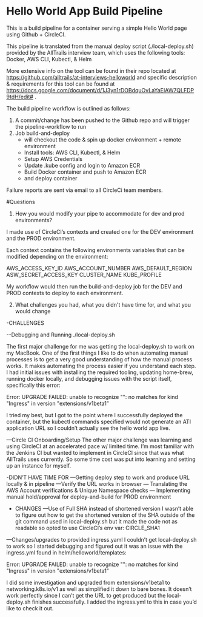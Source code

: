 # Hello World App Build Pipeline

This is a build pipeline for a container serving a simple Hello World page using Github + CircleCI.

This pipeline is translated from the manual deploy script (./local-deploy.sh) provided by the AllTrails interview team, which uses the following tools: Docker, AWS CLI, Kubectl, & Helm

More extensive info on the tool can be found in their repo located at https://github.com/alltrails/at-interviews-helloworld and specific description & requirements for this tool can be found at https://docs.google.com/document/d/1J3yn1rDOBdquOvLaYaEIAW7QLFDP9tdH/edit# . 

The build pipeline workflow is outlined as follows:

1.  A commit/change has been pushed to the Github repo and will trigger the pipeline-workflow to run
2.  Job build-and-deploy 
	- will checkout the code & spin up docker environment + remote environment
	- Install tools: AWS CLI, Kubectl, & Helm
	- Setup AWS Credentials
	- Update .kube config and login to Amazon ECR
	-  Build Docker container and push to Amazon ECR
	- and deploy container 

Failure reports are sent via email to all CircleCi team members.

#Questions
1.  How you would modify your pipe to accommodate for dev and prod environments?

I made use of CircleCI’s contexts and created one for the DEV environment and the PROD environment.

Each context contains the following environments variables that can be modified depending on the environment:

AWS_ACCESS_KEY_ID
AWS_ACCOUNT_NUMBER
AWS_DEFAULT_REGION
ASW_SECRET_ACCESS_KEY
CLUSTER_NAME
KUBE_PROFILE

My workflow would then run the build-and-deploy job for the DEV and PROD contexts to deploy to each environment.


2.  What challenges you had, what you didn't have time for, and what you would change

-CHALLENGES

--Debugging and Running ./local-deploy.sh

The first major challenge for me was getting the local-deploy.sh to work on my MacBook. 
One of the first things I like to do when automating manual processes is to get a very good understanding of how the manual process works. It makes automating the process easier if you understand each step. 
I had initial issues with installing the required tooling, updating home-brew, running docker locally, and debugging issues with the script itself, specifically this error:

Error: UPGRADE FAILED: unable to recognize "": no matches for kind "Ingress" in version "extensions/v1beta1”

I tried my best, but I got to the point where I successfully deployed the container, but the kubectl commands specified would not generate an ATI application URL so I couldn’t actually see the hello world app live. 

—Circle CI Onboarding/Setup
The other major challenge was learning and using CircleCI at an accelerated pace w/ limited time. 
I’m most familiar with the Jenkins CI but wanted to implement in CircleCI since that was what AllTrails uses currently. So some time cost was put into learning and setting up an instance for myself.

-DIDN’T HAVE TIME FOR
—Getting deploy step to work and produce URL locally & in pipeline
—Verify the URL works in browser
— Translating the AWS Account verifications & Unique Namespace checks
— Implementing manual hold/approval for deploy-and-build for PROD environment

- CHANGES
—Use of Full SHA instead of shortened version
I wasn’t able to figure out how to get the shortened version of the SHA outside of the git command used in local-deploy.sh but it made the code not as readable so opted to use CircleCI’s env var: CIRCLE_SHA1

—Changes/upgrades to provided ingress.yaml
I couldn’t get local-deploy.sh to work so I started debugging and figured out it was an issue with the ingress.yml found in  helm/helloworld/templates: 

Error: UPGRADE FAILED: unable to recognize "": no matches for kind "Ingress" in version "extensions/v1beta1"

I did some investigation and upgraded from extensions/v1beta1 to  networking.k8s.io/v1 as well as simplified   it down to bare bones. It doesn’t work perfectly since I can’t get the URL to get produced but the local-deploy.sh finishes successfully. I added the ingress.yml to this in case you’d like to check it out.
